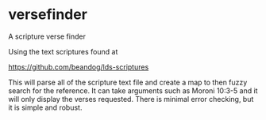 # versefinder
A scripture verse finder

Using the text scriptures found at

https://github.com/beandog/lds-scriptures

This will parse all of the scripture text file and create a map to then fuzzy search for the reference.
It can take arguments such as Moroni 10:3-5 and it will only display the verses requested.  There is 
minimal error checking, but it is simple and robust.

